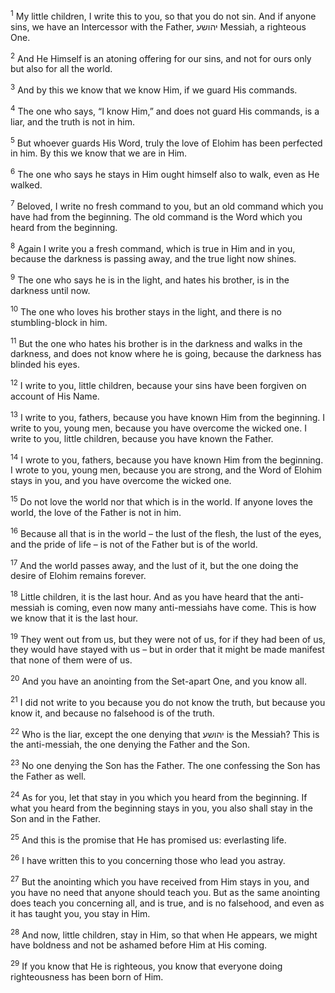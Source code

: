 <sup>1</sup> My little children, I write this to you, so that you do not sin. And if anyone sins, we have an Intercessor with the Father, יהושע Messiah, a righteous One.

<sup>2</sup> And He Himself is an atoning offering for our sins, and not for ours only but also for all the world.

<sup>3</sup> And by this we know that we know Him, if we guard His commands.

<sup>4</sup> The one who says, “I know Him,” and does not guard His commands, is a liar, and the truth is not in him.

<sup>5</sup> But whoever guards His Word, truly the love of Elohim has been perfected in him. By this we know that we are in Him.

<sup>6</sup> The one who says he stays in Him ought himself also to walk, even as He walked.

<sup>7</sup> Beloved, I write no fresh command to you, but an old command which you have had from the beginning. The old command is the Word which you heard from the beginning.

<sup>8</sup> Again I write you a fresh command, which is true in Him and in you, because the darkness is passing away, and the true light now shines.

<sup>9</sup> The one who says he is in the light, and hates his brother, is in the darkness until now.

<sup>10</sup> The one who loves his brother stays in the light, and there is no stumbling-block in him.

<sup>11</sup> But the one who hates his brother is in the darkness and walks in the darkness, and does not know where he is going, because the darkness has blinded his eyes.

<sup>12</sup> I write to you, little children, because your sins have been forgiven on account of His Name.

<sup>13</sup> I write to you, fathers, because you have known Him from the beginning. I write to you, young men, because you have overcome the wicked one. I write to you, little children, because you have known the Father.

<sup>14</sup> I wrote to you, fathers, because you have known Him from the beginning. I wrote to you, young men, because you are strong, and the Word of Elohim stays in you, and you have overcome the wicked one.

<sup>15</sup> Do not love the world nor that which is in the world. If anyone loves the world, the love of the Father is not in him.

<sup>16</sup> Because all that is in the world – the lust of the flesh, the lust of the eyes, and the pride of life – is not of the Father but is of the world.

<sup>17</sup> And the world passes away, and the lust of it, but the one doing the desire of Elohim remains forever.

<sup>18</sup> Little children, it is the last hour. And as you have heard that the anti-messiah is coming, even now many anti-messiahs have come. This is how we know that it is the last hour.

<sup>19</sup> They went out from us, but they were not of us, for if they had been of us, they would have stayed with us – but in order that it might be made manifest that none of them were of us.

<sup>20</sup> And you have an anointing from the Set-apart One, and you know all.

<sup>21</sup> I did not write to you because you do not know the truth, but because you know it, and because no falsehood is of the truth.

<sup>22</sup> Who is the liar, except the one denying that יהושע is the Messiah? This is the anti-messiah, the one denying the Father and the Son.

<sup>23</sup> No one denying the Son has the Father. The one confessing the Son has the Father as well.

<sup>24</sup> As for you, let that stay in you which you heard from the beginning. If what you heard from the beginning stays in you, you also shall stay in the Son and in the Father.

<sup>25</sup> And this is the promise that He has promised us: everlasting life.

<sup>26</sup> I have written this to you concerning those who lead you astray.

<sup>27</sup> But the anointing which you have received from Him stays in you, and you have no need that anyone should teach you. But as the same anointing does teach you concerning all, and is true, and is no falsehood, and even as it has taught you, you stay in Him.

<sup>28</sup> And now, little children, stay in Him, so that when He appears, we might have boldness and not be ashamed before Him at His coming.

<sup>29</sup> If you know that He is righteous, you know that everyone doing righteousness has been born of Him.

